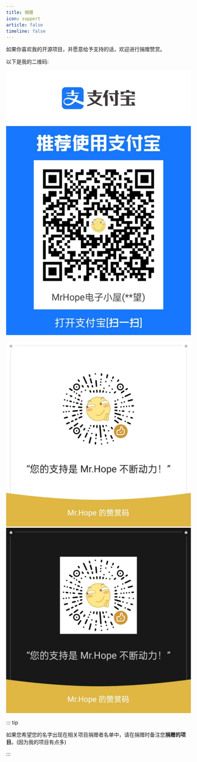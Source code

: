 ```yaml
---
title: 捐赠
icon: support
article: false
timeline: false
---
```


如果你喜欢我的开源项目，并愿意给予支持的话，欢迎进行捐赠赞赏。

以下是我的二维码:

![支付宝](./assets/alipay.jpg)

![微信](./assets/wechat-light.jpg#light)
![微信](./assets/wechat-dark.jpg#dark)

::: tip

如果您希望您的名字出现在相关项目捐赠者名单中，请在捐赠时备注您**捐赠的项目**。(因为我的项目有点多)

:::
